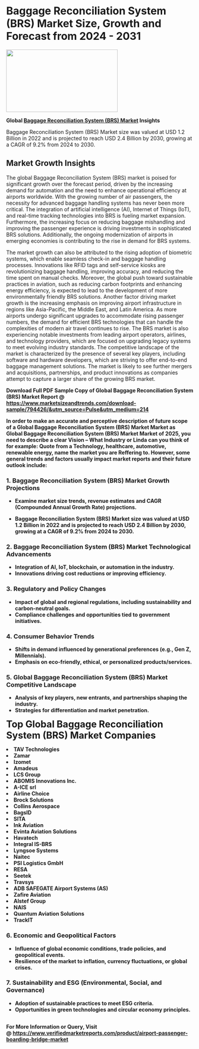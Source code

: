 <H1>Baggage Reconciliation System (BRS) Market Size, Growth and Forecast from 2024 - 2031</H1><img class="aligncenter size-medium wp-image-584254" src="https://thirdeyenews.in/wp-content/uploads/2024/09/Global-Market-Research-300x168.jpeg" alt="" width="300" height="168" /><p><strong>Global&nbsp;<a href="https://www.marketsizeandtrends.com/download-sample/794426/&amp;utm_source=Pulse&amp;utm_medium=214">Baggage Reconciliation System (BRS) Market</a> Insights</strong></p><p>Baggage Reconciliation System (BRS) Market size was valued at USD 1.2 Billion in 2022 and is projected to reach USD 2.4 Billion by 2030, growing at a CAGR of 9.2% from 2024 to 2030.</p><p><h2>Market Growth Insights</h2> <p>The global Baggage Reconciliation System (BRS) market is poised for significant growth over the forecast period, driven by the increasing demand for automation and the need to enhance operational efficiency at airports worldwide. With the growing number of air passengers, the necessity for advanced baggage handling systems has never been more critical. The integration of artificial intelligence (AI), Internet of Things (IoT), and real-time tracking technologies into BRS is fueling market expansion. Furthermore, the increasing focus on reducing baggage mishandling and improving the passenger experience is driving investments in sophisticated BRS solutions. Additionally, the ongoing modernization of airports in emerging economies is contributing to the rise in demand for BRS systems. <br><strong></strong></p> <p>The market growth can also be attributed to the rising adoption of biometric systems, which enable seamless check-in and baggage handling processes. Innovations like RFID tags and self-service kiosks are revolutionizing baggage handling, improving accuracy, and reducing the time spent on manual checks. Moreover, the global push toward sustainable practices in aviation, such as reducing carbon footprints and enhancing energy efficiency, is expected to lead to the development of more environmentally friendly BRS solutions. Another factor driving market growth is the increasing emphasis on improving airport infrastructure in regions like Asia-Pacific, the Middle East, and Latin America. As more airports undergo significant upgrades to accommodate rising passenger numbers, the demand for efficient BRS technologies that can handle the complexities of modern air travel continues to rise. The BRS market is also experiencing notable investments from leading airport operators, airlines, and technology providers, which are focused on upgrading legacy systems to meet evolving industry standards. The competitive landscape of the market is characterized by the presence of several key players, including software and hardware developers, which are striving to offer end-to-end baggage management solutions. The market is likely to see further mergers and acquisitions, partnerships, and product innovations as companies attempt to capture a larger share of the growing BRS market. <br><strong></p><p><span class=""><strong>Download Full PDF Sample Copy of Global Baggage Reconciliation System (BRS) Market Report</strong> @ <a href="https://www.marketsizeandtrends.com/download-sample/794426/&amp;utm_source=Pulse&amp;utm_medium=214" target="_blank">https://www.marketsizeandtrends.com/download-sample/794426/&amp;utm_source=Pulse&amp;utm_medium=214</a></span></p><p>In order to make an accurate and perceptive description of future scope of a Global&nbsp;Baggage Reconciliation System (BRS) Market Market as Global&nbsp;Baggage Reconciliation System (BRS) Market Market of 2025, you need to describe a clear Vision &ndash; What Industry or Linda can you think of for example: Quote from a Technology, healthcare, automotive, renewable energy, name the market you are Reffering to. However, some general trends and factors usually impact market reports and their future outlook include:</p><h3>1.&nbsp;<strong>Baggage Reconciliation System (BRS) Market Growth Projections</strong></h3><ul><li>Examine market size trends, revenue estimates and CAGR (Compounded Annual Growth Rate) projections.</li><li><p>Baggage Reconciliation System (BRS) Market size was valued at USD 1.2 Billion in 2022 and is projected to reach USD 2.4 Billion by 2030, growing at a CAGR of 9.2% from 2024 to 2030.</p></li></ul><h3>2.&nbsp;<strong>Baggage Reconciliation System (BRS) Market Technological Advancements</strong></h3><ul><li>Integration of AI, IoT, blockchain, or automation in the industry.</li><li>Innovations driving cost reductions or improving efficiency.</li></ul><h3>3.&nbsp;<strong>Regulatory and Policy Changes</strong></h3><ul><li>Impact of global and regional regulations, including sustainability and carbon-neutral goals.</li><li>Compliance challenges and opportunities tied to government initiatives.</li></ul><h3>4.&nbsp;<strong>Consumer Behavior Trends</strong></h3><ul><li>Shifts in demand influenced by generational preferences (e.g., Gen Z, Millennials).</li><li>Emphasis on eco-friendly, ethical, or personalized products/services.</li></ul><h3>5.&nbsp;<strong>Global Baggage Reconciliation System (BRS) Market Competitive Landscape</strong></h3><ul><li>Analysis of key players, new entrants, and partnerships shaping the industry.</li><li>Strategies for differentiation and market penetration.</li></ul><p data-pm-slice="1 1 []"><span style="color: inherit; font-family: inherit; font-size: 25px;">Top Global Baggage Reconciliation System (BRS) Market Companies</span></p><div class="" data-test-id=""><p><li>TAV Technologies</li><li> Zamar</li><li> Izomet</li><li> Amadeus</li><li> LCS Group</li><li> ABOMIS Innovations Inc.</li><li> A-ICE srl</li><li> Airline Choice</li><li> Brock Solutions</li><li> Collins Aerospace</li><li> BagsID</li><li> SITA</li><li> Ink Aviation</li><li> Evinta Aviation Solutions</li><li> Havatech</li><li> Integral IS-BRS</li><li> Lyngsoe Systems</li><li> Naitec</li><li> PSI Logistics GmbH</li><li> RESA</li><li> Seetek</li><li> Travsys</li><li> ADB SAFEGATE Airport Systems (AS)</li><li> Zafire Aviation</li><li> Alstef Group</li><li> NAIS</li><li> Quantum Aviation Solutions</li><li> TrackIT</li></p></div><h3>6.&nbsp;<strong>Economic and Geopolitical Factors</strong></h3><ul><li>Influence of global economic conditions, trade policies, and geopolitical events.</li><li>Resilience of the market to inflation, currency fluctuations, or global crises.</li></ul><h3>7.&nbsp;<strong>Sustainability and ESG (Environmental, Social, and Governance)</strong></h3><ul><li>Adoption of sustainable practices to meet ESG criteria.</li><li>Opportunities in green technologies and circular economy principles.</li></ul><h2><strong style="font-size: 14px;">For More Information or Query, Visit @&nbsp;</strong><a style="background-color: #ffffff; font-size: 14px;" href="https://www.marketsizeandtrends.com/report/baggage-reconciliation-system-brs-market/" target="_blank">https://www.verifiedmarketreports.com/product/airport-passenger-boarding-bridge-market</a></h2>
